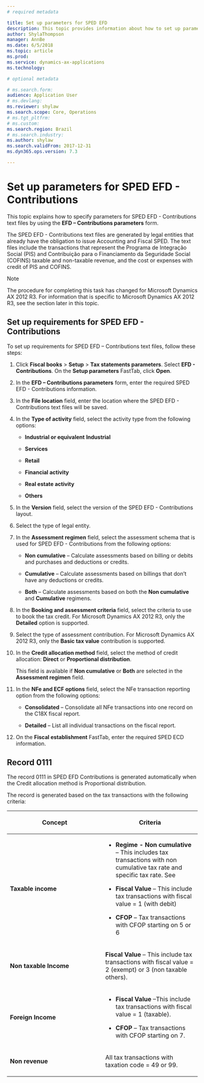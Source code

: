 ```yaml
---
# required metadata

title: Set up parameters for SPED EFD
description: This topic provides information about how to set up parameters for SPED EFD for Brazil. 
author: ShylaThompson
manager: AnnBe
ms.date: 6/5/2018
ms.topic: article
ms.prod: 
ms.service: dynamics-ax-applications
ms.technology:

# optional metadata

# ms.search.form:  
audience: Application User
# ms.devlang: 
ms.reviewer: shylaw
ms.search.scope: Core, Operations
# ms.tgt_pltfrm: 
# ms.custom: 
ms.search.region: Brazil
# ms.search.industry: 
ms.author: shylaw
ms.search.validFrom: 2017-12-31
ms.dyn365.ops.version: 7.3

---
```


# Set up parameters for SPED EFD - Contributions

This topic explains how to specify parameters for SPED EFD - Contributions text files by using the **EFD – Contributions parameters** form.

The SPED EFD - Contributions text files are generated by legal entities that already have the obligation to issue Accounting and Fiscal SPED. The text files include the transactions that represent the Programa de Integração Social (PIS) and Contribuição para o Financiamento da Seguridade Social (COFINS) taxable and non-taxable revenue, and the cost or expenses with credit of PIS and COFINS.


> [!NOTE]
> The procedure for completing this task has changed for Microsoft Dynamics AX 2012 R3. For information that is specific to Microsoft Dynamics AX 2012 R3, see the section later in this topic.



## Set up requirements for SPED EFD - Contributions

To set up requirements for SPED EFD – Contributions text files, follow these steps:

1.  Click **Fiscal books** \> **Setup** \> **Tax statements parameters**. Select **EFD - Contributions**. On the **Setup parameters** FastTab, click **Open**.

2.  In the **EFD – Contributions parameters** form, enter the required SPED EFD - Contributions information.

3.  In the **File location** field, enter the location where the SPED EFD - Contributions text files will be saved.

4.  In the **Type of activity** field, select the activity type from the following options:
    
      - **Industrial or equivalent** **Industrial**
    
      - **Services**
    
      - **Retail**
    
      - **Financial activity**
    
      - **Real estate activity**
    
      - **Others**

5.  In the **Version** field, select the version of the SPED EFD - Contributions layout.

6.  Select the type of legal entity.

7.  In the **Assessment regimen** field, select the assessment schema that is used for SPED EFD - Contributions from the following options:
    
      - **Non cumulative** – Calculate assessments based on billing or debits and purchases and deductions or credits.
    
      - **Cumulative** – Calculate assessments based on billings that don’t have any deductions or credits.
    
      - **Both** – Calculate assessments based on both the **Non cumulative** and **Cumulative** regimens.

8.  In the **Booking and assessment criteria** field, select the criteria to use to book the tax credit. For Microsoft Dynamics AX 2012 R3, only the **Detailed** option is supported.

9.  Select the type of assessment contribution. For Microsoft Dynamics AX 2012 R3, only the **Basic tax value** contribution is supported.

10. In the **Credit allocation method** field, select the method of credit allocation: **Direct** or **Proportional distribution**.
    
    This field is available if **Non cumulative** or **Both** are selected in the **Assessment regimen** field.

11. In the **NFe and ECF options** field, select the NFe transaction reporting option from the following options:
    
      - **Consolidated** – Consolidate all NFe transactions into one record on the C18X fiscal report.
    
      - **Detailed** – List all individual transactions on the fiscal report.

12. On the **Fiscal establishment** FastTab, enter the required SPED ECD information. 
## Record 0111

The record 0111 in SPED EFD Contributions is generated automatically when the Credit allocation method is Proportional distribution.

The record is generated based on the tax transactions with the following criteria:

<table>
<colgroup>
<col style="width: 50%" />
<col style="width: 50%" />
</colgroup>
<thead>
<tr class="header">
<th><p>Concept</p></th>
<th><p>Criteria</p></th>
</tr>
</thead>
<tbody>
<tr class="odd">
<td><p><strong>Taxable income</strong></p></td>
<td><ul>
<li><p><strong>Regime - Non cumulative</strong> – This includes tax transactions with non cumulative tax rate and specific tax rate. See</p></li>
<li><p><strong>Fiscal Value</strong> – This include tax transactions with fiscal value = 1 (with debit)</p></li>
<li><p><strong>CFOP</strong> – Tax transactions with CFOP starting on 5 or 6</p></li>
</ul></td>
</tr>
<tr class="even">
<td><p><strong>Non taxable Income</strong></p></td>
<td><p><strong>Fiscal Value</strong> – This include tax transactions with fiscal value = 2 (exempt) or 3 (non taxable others).</p></td>
</tr>
<tr class="odd">
<td><p><strong>Foreign Income</strong></p></td>
<td><ul>
<li><p><strong>Fiscal Value</strong> –This include tax transactions with fiscal value = 1 (taxable).</p></li>
<li><p><strong>CFOP</strong> – Tax transactions with CFOP starting on 7.</p></li>
</ul></td>
</tr>
<tr class="even">
<td><p><strong>Non revenue</strong></p></td>
<td><p>All tax transactions with taxation code = 49 or 99.</p></td>
</tr>
</tbody>
</table>

